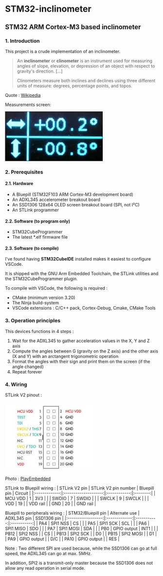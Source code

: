 # STM32-inclinometer
## STM32 ARM Cortex-M3 based inclinometer

### 1. Introduction
This project is a crude implementation of an inclinometer.

> An **inclinometer** or **clinometer** is an instrument used for measuring angles of slope, elevation, or depression of an object with respect to gravity's direction. [...]
> 
> Clinometers measure both inclines and declines using three different units of measure: degrees, percentage points, and topos.

Quote : [Wikipedia](https://en.wikipedia.org/wiki/Inclinometer)

Measurements screen:

![](img/measures_screen.jpg)

### 2. Prerequisites
#### 2.1. Hardware
- A Bluepill (STM32F103 ARM Cortex-M3 development board)
- An ADXL345 accelerometer breakout board
- An SSD1306 128x64 OLED screen breakout board (SPI, not I²C)
- An STLink programmer

#### 2.2. Software (to program only)
- STM32CubeProgrammer
- The latest *.elf firmware file

#### 2.3. Software (to compile)
I've found having **STM32CubeIDE** installed makes it easiest to configure VSCode.

It is shipped with the GNU Arm Embedded Toolchain, the STLink utilities and the STM32CubeProgrammer plugin.

To compile with VSCode, the following is required :
- CMake (minimum version 3.20)
- The Ninja build-system
- VSCode extensions : C/C++ pack, Cortex-Debug, Cmake, CMake Tools

### 3. Operation principles
This devices functions in 4 steps :
1. Wait for the ADXL345 to gather acceleration values in the X, Y and Z axis
2. Compute the angles between G (gravity on the Z axis) and the other axis (X and Y) with an arctangent trigonometric operation
3. Format the angles with their sign and print them on the screen (if the angle changed)
4. Repeat forever

### 4. Wiring

STLink V2 pinout :

![](img/STLinkV2_pinout.jpg)

Photo : [PlayEmbedded](https://www.playembedded.org/blog/mikroe-clicker-2-for-stm32-and-stlink-v2/)

STLink to Bluepill wiring :
| STLink V2 pin | STLink V2 pin number | Bluepill pin | Circuit  |
|:-------------:|:--------------------:|:------------:|:--------:|
| MCU VDD       | 1                    | 3V3          |          |
| SWDIO         | 7                    | SWDIO        |          |
| SWCLK         | 9                    | SWCLK        |          |
| VDD           | 19                   |              | VDD rail |
| GND           | 20                   |              | GND rail |

Bluepill to peripherals wiring :
| STM32/Bluepill pin | Alternate use | ADXL345 pin | SSD1306 pin |
|:------------------:|:-------------:|:-----------:|:-----------:|
| PA4                | SPI1 NSS      | CS          |             |
| PA5                | SPI1 SCK      | SCL         |             |
| PA6                | SPI1 MISO     | SDO         |             |
| PA7                | SPI1 MOSI     | SDA         |             |
| PB0                | GPIO output   | INT1        |             |
| PB12               | SPI2 NSS      |             | CS          |
| PB13               | SPI2 SCK      |             | D0          |
| PB15               | SPI2 MOSI     |             | D1          |
| PA9                | GPIO output   |             | D/C         |
| PA10               | GPIO output   |             | RES         |

Note : Two different SPI are used because, while the SSD1306 can go at full speed, the ADXL345 can go at max. 5MHz.

In addition, SPI2 is a transmit-only master because the SSD1306 does not allow any read operation in serial mode. 

